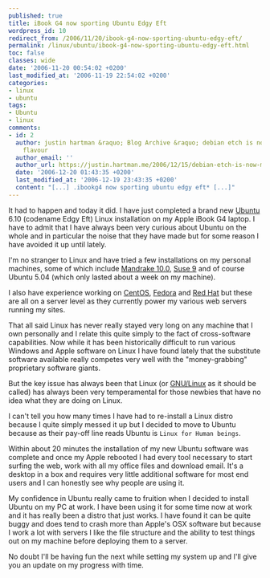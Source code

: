 ```yaml
---
published: true
title: iBook G4 now sporting Ubuntu Edgy Eft
wordpress_id: 10
redirect_from: /2006/11/20/ibook-g4-now-sporting-ubuntu-edgy-eft/
permalink: /linux/ubuntu/ibook-g4-now-sporting-ubuntu-edgy-eft.html
toc: false
classes: wide
date: '2006-11-20 00:54:02 +0200'
last_modified_at: '2006-11-19 22:54:02 +0200'
categories:
- linux
- ubuntu
tags:
- Ubuntu
- linux
comments:
- id: 2
  author: justin hartman &raquo; Blog Archive &raquo; debian etch is now my local
    flavour
  author_email: ''
  author_url: https://justin.hartman.me/2006/12/15/debian-etch-is-now-my-local-flavour/
  date: '2006-12-20 01:43:35 +0200'
  last_modified_at: '2006-12-19 23:43:35 +0200'
  content: "[...] .ibookg4 now sporting ubuntu edgy eft* [...]"
---
```

It had to happen and today it did. I have just completed a brand new <a href="http://www.ubuntu.com">Ubuntu</a> 6.10 (codename Edgy Eft) Linux installation on my Apple iBook G4 laptop. I have to admit that I have always been very curious about Ubuntu on the whole and in particular the noise that they have made but for some reason I have avoided it up until lately.

I'm no stranger to Linux and have tried a few installations on my personal machines, some of which include <a href="http://www.mandriva.com/">Mandrake 10.0</a>, <a href="http://www.novell.com/linux/">Suse 9</a> and of course Ubuntu 5.04 (which only lasted about a week on my machine). 

I also have experience working on <a href="http://www.centos.org/">CentOS</a>, <a href="http://fedora.redhat.com/">Fedora</a> and <a href="http://www.redhat.com/rhel/">Red Hat</a> but these are all on a server level as they currently power my various web servers running my sites.

That all said Linux has never really stayed very long on any machine that I own personally and I relate this quite simply to the fact of cross-software capabilities. Now while it has been historically difficult to run various Windows and Apple software on Linux I have found lately that the substitute software available really competes very well with the "money-grabbing" proprietary software giants.

But the key issue has always been that Linux (or <a href="http://www.gnu.org/">GNU/Linux</a> as it should be called) has always been very temperamental for those newbies that have no idea what they are doing on Linux. 

I can't tell you how many times I have had to re-install a Linux distro because I quite simply messed it up but I decided to move to Ubuntu because as their pay-off line reads Ubuntu is `Linux for Human beings`.

Within about 20 minutes the installation of my new Ubuntu software was complete and once my Apple rebooted I had every tool necessary to start surfing the web, work with all my office files and download email. It's a desktop in a box and requires very little additional software for most end users and I can honestly see why people are using it.

My confidence in Ubuntu really came to fruition when I decided to install Ubuntu on my PC at work. I have been using it for some time now at work and it has really been a distro that just works. I have found it can be quite buggy and does tend to crash more than Apple's OSX software but because I work a lot with servers I like the file structure and the ability to test things out on my machine before deploying them to a server.

No doubt I'll be having fun the next while setting my system up and I'll give you an update on my progress with time.
